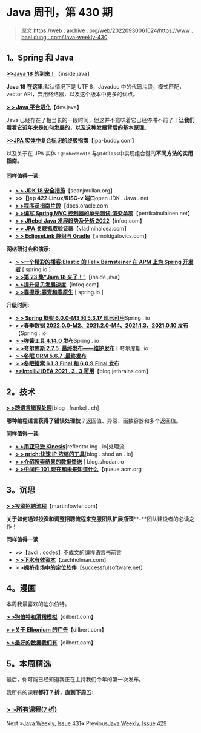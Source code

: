# Java 周刊，第 430 期

> 原文:[https://web . archive . org/web/20220930061024/https://www . bael dung . com/Java-weekly-430](https://web.archive.org/web/20220930061024/https://www.baeldung.com/java-weekly-430)

## **1。Spring 和 Java**

[**>>Java 18 的到来！**](https://web.archive.org/web/20220524061616/https://inside.java/2022/03/22/the-arrival-of-java18/)【inside.java】

**Java 18 在这里**:默认情况下是 UTF 8，Javadoc 中的代码片段，模式匹配，vector API，弃用终结器，以及这个版本中更多的优点。

[**> > Java 平台进化**](https://web.archive.org/web/20220524061616/https://dev.java/evolution/)【dev.java】

Java 已经存在了相当长的一段时间，但这并不意味着它已经停滞不前了！**让我们看看它近年来是如何发展的，以及这种发展背后的基本原理**。

[**>>JPA 实体中复合标识的终极指南**](https://web.archive.org/web/20220524061616/https://www.jpa-buddy.com/blog/the-ultimate-guide-on-composite-ids-in-jpa-entities/)【jpa-buddy.com】

以及关于在 JPA 实体 : `@EmbeddedId` 与`@IdClass`中实现组合键的**不同方法的实用指南。**

#### **同样值得一读:**

*   [**> > JDK 18 安全措施**](https://web.archive.org/web/20220524061616/https://seanjmullan.org/blog/2022/03/23/jdk18)【seanjmullan.org】
*   **>>【jep 422:Linux/RISC-v 端口**open JDK . Java . net
*   [**> >程序员指南片段**](https://web.archive.org/web/20220524061616/https://docs.oracle.com/en/java/javase/18/code-snippet/index.html)【docs.oracle.com
*   [**> >编写 Spring MVC 控制器的单元测试:渲染单项**](https://web.archive.org/web/20220524061616/https://www.petrikainulainen.net/programming/testing/writing-unit-tests-for-spring-mvc-controllers-rendering-a-single-item/)【petrikainulainen.net】
*   [**> > JRebel Java 发展趋势及分析 2022**](https://web.archive.org/web/20220524061616/https://www.infoq.com/news/2022/03/jrebel-report-2022/)【infoq.com】
*   [**> > JPA 关联抓取验证器**](https://web.archive.org/web/20220524061616/https://vladmihalcea.com/jpa-association-fetching-validator/)【vladmihalcea.com】
*   [**> > EclipseLink 静织与 Gradle**](https://web.archive.org/web/20220524061616/https://arnoldgalovics.com/eclipselink-static-weaving-gradle/)【arnoldgalovics.com】

**网络研讨会和演示:**

*   [**> >一个精彩的播客:Elastic 的 Felix Barnsteiner 在 APM 上为 Spring 开发者**](https://web.archive.org/web/20220524061616/https://spring.io/blog/2022/03/17/a-bootiful-podcast-elastic-s-felix-barnsteiner-on-apm-for-spring-developers) [ spring.io ]
*   [**> >第 23 集“Java 18 来了！”**](https://web.archive.org/web/20220524061616/https://inside.java/2022/03/22/podcast-023/)【inside.java】
*   [**> >提升易贝发展速度**](https://web.archive.org/web/20220524061616/https://www.infoq.com/presentations/ebay-velocity/)【infoq.com】
*   [**> >春提示:春壳和春原生**](https://web.archive.org/web/20220524061616/https://spring.io/blog/2022/03/16/spring-tips-spring-shell-and-spring-native) [ spring.io ]

**升级时间:**

*   [**> > Spring 框架 6.0.0-M3 和 5.3.17 现已可用**](https://web.archive.org/web/20220524061616/https://spring.io/blog/2022/03/17/spring-framework-6-0-0-m3-and-5-3-17-available-now)Spring . io
*   [**> >春季数据 2022.0.0-M2、2021.2.0-M4、2021.1.3、2021.0.10 发布**](https://web.archive.org/web/20220524061616/https://spring.io/blog/2022/03/21/spring-data-2022-0-0-m2-2021-2-0-m4-2021-1-3-and-2021-0-10-released)【Spring . io
*   [**> >弹簧工具 4.14.0 发布**](https://web.archive.org/web/20220524061616/https://spring.io/blog/2022/03/16/spring-tools-4-14-0-released)Spring . io
*   [**> >夸尔库斯 2.7.5 .最终发布——维护发布**](https://web.archive.org/web/20220524061616/https://quarkus.io/blog/quarkus-2-7-5-final-released/) [ 夸尔库斯. io
*   [**> >冬眠 ORM 5.6.7 .最终发布**](https://web.archive.org/web/20220524061616/https://in.relation.to/2022/03/18/hibernate-orm-567/)
*   [**> >冬眠搜索 6.1.3.Final 和 6.0.9.Final 发布**](https://web.archive.org/web/20220524061616/https://in.relation.to/2022/03/18/hibernate-search-6-1-3-Final-6-0-9-Final/)
*   [**>>IntelliJ IDEA 2021 . 3 . 3 可用**](https://web.archive.org/web/20220524061616/https://blog.jetbrains.com/idea/2022/03/intellij-idea-2021-3-3/)【blog.jetbrains.com】

## **2。技术**

[**> >跨语言错误处理**](https://web.archive.org/web/20220524061616/https://blog.frankel.ch/error-handling/)[blog . frankel . ch]

**哪种编程语言获得了错误处理权**？返回值、异常、函数容器和多个返回值。

**同样值得一读:**

*   [**> >用亚马逊 Kinesis**](https://web.archive.org/web/20220524061616/https://reflectoring.io/processing-streams-with-aws-kinesis/)[reflector ing . io]处理流
*   [**> > nrich:快速 IP 浓缩的工具**](https://web.archive.org/web/20220524061616/https://blog.shodan.io/nrich-a-tool-for-fast-ip-enrichment/)[blog . shod an . io]
*   [**> >介绍搜索结果的数据馈送**](https://web.archive.org/web/20220524061616/https://blog.shodan.io/introducing-data-feeds-for-search-results/) [ blog.shodan.io
*   [**> >中间件 101:现在和未来知道什么**](https://web.archive.org/web/20220524061616/https://queue.acm.org/detail.cfm?id=3526211)【queue.acm.org

## **3。沉思**

[**> >投资招聘流程**](https://web.archive.org/web/20220524061616/https://martinfowler.com/articles/bottlenecks-of-scaleups/02-talent.html#InvestInTheHiringProcess)【martinfowler.com】

**关于如何通过投资和调整招聘流程来克服团队扩展瓶颈****–**团队建设者的必读之作！

**同样值得一读:**

*   [**>>**](https://web.archive.org/web/20220524061616/https://avdi.codes/preface-to-an-unwritten-programming-language-book/)【avdi . codes】不成文的编程语言书前言
*   [**> >下水有效资本**](https://web.archive.org/web/20220524061616/https://zachholman.com/posts/launching-valid-capital)【zachholman.com】
*   [**> >拥挤市场中的定位软件**](https://web.archive.org/web/20220524061616/https://successfulsoftware.net/2022/03/15/positioning-software-in-a-crowded-market/)【successfulsoftware.net】

## **4。漫画**

本周我最喜欢的迪尔伯特。

[**> >狗伯特和滑稽模拟**](https://web.archive.org/web/20220524061616/https://dilbert.com/strip/2022-03-24)【dilbert.com】

[**> >关于 Elbonium 的广告**](https://web.archive.org/web/20220524061616/https://dilbert.com/strip/2022-03-23)【dilbert.com】

[**> >最好的数据我们有**](https://web.archive.org/web/20220524061616/https://dilbert.com/strip/2022-03-20)【dilbert.com】

## **5。本周精选**

最后，你可能已经知道我正在主持我们今年的第一次发布。

我所有的课程**都打 7 折，直到下周五:**

### [**> >所有课程(7 折)**](/web/20220524061616/https://www.baeldung.com/all-courses)

Next **»**[Java Weekly, Issue 431](/web/20220524061616/https://www.baeldung.com/java-weekly-431)**«** Previous[Java Weekly, Issue 429](/web/20220524061616/https://www.baeldung.com/java-weekly-429)